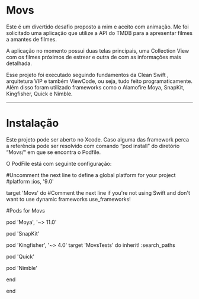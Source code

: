 # Movs


Este é um divertido desafio proposto a mim e aceito com animação. Me foi solicitado uma aplicação que utilize a API do TMDB para a apresentar filmes a amantes de filmes.

A aplicação no momento possui duas telas principais, uma Collection View com os filmes próximos de estrear e outra de com as informações mais detalhada.

Esse projeto foi executado seguindo fundamentos da Clean Swift , arquitetura VIP e também ViewCode, ou seja, tudo feito programaticamente. Além disso foram utilizado frameworks como o Alamofire Moya, SnapKit, Kingfisher, Quick  e Nimble.

---
# Instalação


Este projeto pode ser aberto no Xcode. Caso alguma das framework perca a referência pode ser resolvido com comando “pod install” do diretório “Movs/“ em que se encontra o Podfile.

O PodFile está com seguinte configuração:


#Uncomment the next line to define a global platform for your project
#platform :ios, '9.0'

target 'Movs' do
  #Comment the next line if you're not using Swift and don't want to use dynamic frameworks
  use_frameworks!

  #Pods for Movs
  
pod 'Moya', '~> 11.0'
  
pod 'SnapKit'
  
pod 'Kingfisher', '~> 4.0'
target 'MovsTests' do
 inherit! :search_paths
    
 pod 'Quick'

 pod 'Nimble'
    
 end
  
 end

